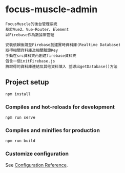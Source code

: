 # focus-muscle-admin
```
FocusMuscle的後台管理系統
基於Vue2、Vue-Router、Element
以Firebase作為數據庫管理

安裝依賴後請至Firebase創建實時資料庫(Realtime Database)
取得相關資料庫及相關驗證Key
手動在src資料夾內創建firebase資料夾
包含一個initFirebase.js
將取得的資料庫連結及其他資料填入 並導出getDatabase()方法
```
## Project setup
```
npm install
```

### Compiles and hot-reloads for development
```
npm run serve
```

### Compiles and minifies for production
```
npm run build
```

### Customize configuration
See [Configuration Reference](https://cli.vuejs.org/config/).

